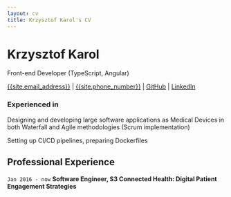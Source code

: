 ```yaml
---
layout: cv
title: Krzysztof Karol's CV
---
```

# Krzysztof Karol
Front-end Developer (TypeScript, Angular)

<div id="webaddress">
<a href="mailto:{{site.email_address}}">{{site.email_address}}</a>
| <a href="tel:{{site.phone_number}}">{{site.phone_number}}</a>
| <a href="https://github.com/LintYourLife">GitHub</a>
| <a href="www.linkedin.com/in/LintYourLife">LinkedIn</a>
</div>


### Experienced in

Designing and developing large software applications as Medical Devices in both Waterfall and Agile methodologies (Scrum implementation)

Setting up CI/CD pipelines, preparing Dockerfiles


## Professional Experience
`Jan 2016 - now`
__Software Engineer, S3 Connected Health: Digital Patient Engagement Strategies__


<!-- ### Footer

Thanks to Eliseo Papa for template: https://github.com/elipapa/markdown-cv -->



